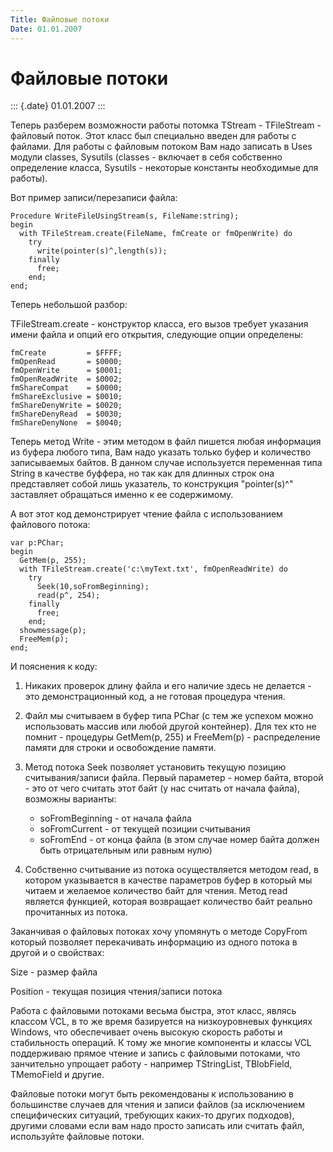 ```yaml
---
Title: Файловые потоки
Date: 01.01.2007
---
```



Файловые потоки
===============

::: {.date}
01.01.2007
:::

Теперь разберем возможности работы потомка TStream - TFileStream -
файловый поток. Этот класс был специально введен для работы с файлами.
Для работы с файловым потоком Вам надо записать в Uses модули classes,
Sysutils (classes - включает в себя собственно определение класса,
Sysutils - некоторые константы необходимые для работы).

Вот пример записи/перезаписи файла:

    Procedure WriteFileUsingStream(s, FileName:string);
    begin
      with TFileStream.create(FileName, fmCreate or fmOpenWrite) do
        try
          write(pointer(s)^,length(s));
        finally
          free;
        end;
    end;
     

Теперь небольшой разбор:

TFileStream.create - конструктор класса, его вызов требует указания
имени файла и опций его открытия, следующие опции определены:

    fmCreate         = $FFFF;
    fmOpenRead       = $0000;
    fmOpenWrite      = $0001;
    fmOpenReadWrite  = $0002;
    fmShareCompat    = $0000;
    fmShareExclusive = $0010;
    fmShareDenyWrite = $0020;
    fmShareDenyRead  = $0030;
    fmShareDenyNone  = $0040;

Теперь метод Write - этим методом в файл пишется любая информация из
буфера любого типа, Вам надо указать только буфер и количество
записываемых байтов. В данном случае используется переменная типа String
в качестве буффера, но так как для длинных строк она представляет собой
лишь указатель, то конструкция "pointer(s)^" заставляет обращаться
именно к ее содержимому.

А вот этот код демонстрирует чтение файла с использованием файлового
потока:

    var p:PChar;
    begin
      GetMem(p, 255);
      with TFileStream.create('c:\myText.txt', fmOpenReadWrite) do
        try
          Seek(10,soFromBeginning);
          read(p^, 254);
        finally
          free;
        end;
      showmessage(p);
      FreeMem(p);
    end;
     

И пояснения к коду:

1. Никаких проверок длину файла и его наличие здесь не делается - это
демонстрационный код, а не готовая процедура чтения.

2. Файл мы считываем в буфер типа PChar (с тем же успехом можно
использовать массив или любой другой контейнер). Для тех кто не помнит -
процедуры GetMem(p, 255) и FreeMem(p) - распределение памяти для строки
и освобождение памяти.

3. Метод потока Seek позволяет установить текущую позицию
считывания/записи файла. Первый параметер - номер байта, второй - это от
чего считать этот байт (у нас считать от начала файла), возможны
варианты:
    - soFromBeginning - от начала файла
    - soFromCurrent - от текущей позиции считывания
    - soFromEnd - от конца файла (в этом случае номер байта должен быть
      отрицательным или равным нулю)

4. Собственно считывание из потока осуществляется методом read, в
котором указывается в качестве параметров буфер в который мы читаем и
желаемое количество байт для чтения. Метод read является функцией,
которая возвращает количество байт реально прочитанных из потока.

Заканчивая о файловых потоках хочу упомянуть о методе
CopyFrom который позволяет перекачивать информацию из одного потока в
другой и о свойствах:

Size - размер файла

Position - текущая позиция чтения/записи потока

Работа с файловыми потоками весьма быстра, этот класс, являсь классом
VCL, в то же время базируется на низкоуровневых функциях Windows, что
обеспечивает очень высокую скорость работы и стабильность операций. К
тому же многие компоненты и классы VCL поддерживаю прямое чтение и
запись с файловыми потоками, что занчительно упрощает работу - например
TStringList, TBlobField, TMemoField и другие.

Файловые потоки могут быть рекомендованы к использованию в большинстве
случаев для чтения и записи файлов (за исключением специфических
ситуаций, требующих каких-то других подходов), другими словами если вам
надо просто записать или считать файл, используйте файловые потоки.
